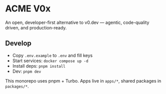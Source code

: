 # ACME V0x

An open, developer-first alternative to v0.dev — agentic, code-quality driven, and production-ready.

## Develop

- Copy `.env.example` to `.env` and fill keys
- Start services: `docker compose up -d`
- Install deps: `pnpm install`
- Dev: `pnpm dev`

This monorepo uses pnpm + Turbo. Apps live in `apps/*`, shared packages in `packages/*`.
